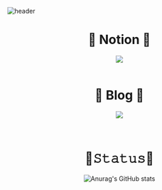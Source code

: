 ![header](https://capsule-render.vercel.app/api?type=waving&color=auto&height=150&section=header&text=&fontSize=90)

<div align="center">
<!--
<h1>✨ About me ✨</h1> 
![Likelion](http://is.am/5yga) <img src="https://img.shields.io/badge/-K--Shield.Jr-blue"> <img src="https://img.shields.io/badge/-AISEC-lightgrey"> 
<h5>I major in Human development & Family studies with a minor in Psychology.</h5>
<h5>I'm interested in Front-end and counseling.</h5>
-->


<h1>📒 Notion 📒</h1>
<a href="https://faceted-dash-136.notion.site/cae46d7069cb49cfb46f9ebc82be73dc"><img src="https://img.shields.io/badge/Notion-000000?style=flat-square&logo=Notion&logoColor=white"/></a>
  
<br>
<br>

<h1>📗 Blog 📗</h1>
<a href="https://velog.io/@hamham"><img src="https://img.shields.io/badge/velog-1DBF73?style=flat-square&logo=Vimeo&logoColor=white"/></a>


  

  
<br>
<br>
 <br> 
<h1>📌𝚂𝚝𝚊𝚝𝚞𝚜📌</h1>

![Anurag's GitHub stats](https://github-readme-stats.vercel.app/api?username=biyamn&show_icons=true&theme=buefy)

